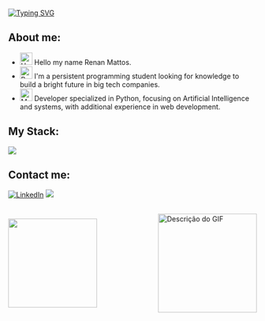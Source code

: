 <br />
<a href="https://git.io/typing-svg"><img src="https://readme-typing-svg.demolab.com?font=Fira+Code&weight=500&size=40&pause=1000&color=F7F7F7&center=true&width=800&height=100&lines=Welcome+to+my+GitHub" alt="Typing SVG" /></a>

## About me:
- <img src="https://raw.githubusercontent.com/Tarikul-Islam-Anik/Animated-Fluent-Emojis/master/Emojis/Hand%20gestures/Hand%20with%20Fingers%20Splayed%20Light%20Skin%20Tone.png" alt="Hand with Fingers Splayed Light Skin Tone" width="25" height="25" /> Hello my name Renan Mattos. <br />
- <img src="https://raw.githubusercontent.com/Tarikul-Islam-Anik/Animated-Fluent-Emojis/master/Emojis/Hand%20gestures/Brain.png" alt="Brain" width="25" height="25" /> I'm a persistent programming student looking for knowledge to build a bright future in big tech companies.
- <img src="https://raw.githubusercontent.com/Tarikul-Islam-Anik/Animated-Fluent-Emojis/master/Emojis/People%20with%20professions/Man%20Technologist%20Light%20Skin%20Tone.png" alt="Man Technologist Light Skin Tone" width="25" height="25" /> Developer specialized in Python, focusing on Artificial Intelligence and systems, with additional experience in web development.<br />

##

## My Stack:

<img src="https://skillicons.dev/icons?i=html,css,js,python,java,mysql,.,figma,vscode,pycharm,github,.,django,react,tensorflow&theme=dark" />

##

## Contact me:

[![LinkedIn](https://img.shields.io/badge/LinkedIn-0077B5?style=for-the-badge&logo=linkedin&logoColor=white)](https://www.linkedin.com/in/devrenanmattos/)
<a href = "mailto:mattosrenan5@gmail.com"><img src="https://img.shields.io/badge/-Gmail-%23333?style=for-the-badge&logo=gmail&logoColor=white" target="_blank"></a>

##

<div style="display: flex; align-items: center; justify-content: space-between;">
  <!-- Gráfico -->
  <a href="https://github.com/RenanM1214">
    <img loading="lazy" height="180em" src="https://github-readme-stats.vercel.app/api/top-langs/?username=RenanM1214&layout=compact&langs_count=7&theme=dracula" />
  </a>
  <!-- GIF -->
  <img src="https://media.giphy.com/media/S60CrN9iMxFlyp7uM8/giphy.gif" alt="Descrição do GIF" style="margin-left: 100px;" width="200" height="200" />
</div>


